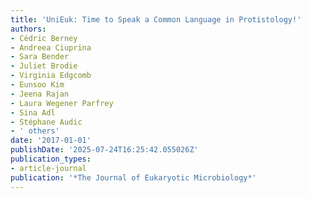 ```yaml
---
title: 'UniEuk: Time to Speak a Common Language in Protistology!'
authors:
- Cédric Berney
- Andreea Ciuprina
- Sara Bender
- Juliet Brodie
- Virginia Edgcomb
- Eunsoo Kim
- Jeena Rajan
- Laura Wegener Parfrey
- Sina Adl
- Stéphane Audic
- ' others'
date: '2017-01-01'
publishDate: '2025-07-24T16:25:42.055026Z'
publication_types:
- article-journal
publication: '*The Journal of Eukaryotic Microbiology*'
---
```

